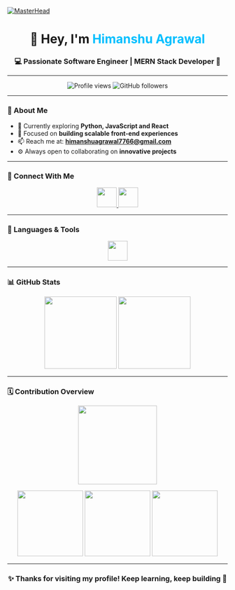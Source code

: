 [![MasterHead](https://raw.githubusercontent.com/PolarBearGG/PolarBearGG/master/web-developer.gif)](https://himanshuagrawal2003.github.io)

<h1 align="center">👋 Hey, I'm <span style="color:#00bfff;">Himanshu Agrawal</span></h1>
<h3 align="center">💻  Passionate Software Engineer | MERN Stack Developer 🚀</h3>

---

<p align="center">
  <img src="https://komarev.com/ghpvc/?username=himanshuagrawal2003&label=Profile%20Views&color=00bfff&style=flat-square" alt="Profile views" />
  <img src="https://img.shields.io/github/followers/himanshuagrawal2003?label=Followers&style=social" alt="GitHub followers"/>
</p>

---

### 🌟 About Me  

- 🧠 Currently exploring **Python, JavaScript and React**  
- 🎯 Focused on **building scalable front-end experiences**  
- 📫 Reach me at: **himanshuagrawal7766@gmail.com**  
- ⚙️ Always open to collaborating on **innovative projects**

---

### 🤝 Connect With Me  
<p align="center">
  <a href="https://www.linkedin.com/in/himanshu-agrawal-software-developer" target="_blank">
    <img src="https://skillicons.dev/icons?i=linkedin" height="45" />
  </a>
  <a href="https://www.instagram.com/_himanshu.03/" target="_blank">
    <img src="https://skillicons.dev/icons?i=instagram" height="45" />
  </a>
</p>

---

### 🧰 Languages & Tools  
<p align="center">
  <img src="https://skillicons.dev/icons?i=c,cpp,js,python,mongodb,express,react,nodejs,tailwind,firebase,git,github" height="45" />
</p>

---

### 📊 GitHub Stats  

<p align="center">
  <img src="https://github-readme-stats.vercel.app/api?username=himanshuagrawal2003&show_icons=true&theme=tokyonight&hide_border=true" height="165" />
  <img src="https://github-readme-streak-stats.herokuapp.com?user=himanshuagrawal2003&theme=tokyonight&hide_border=true" height="165" />
</p>

---

### 🗓️ Contribution Overview  

<p align="center">
  <img src="https://github-profile-summary-cards.vercel.app/api/cards/profile-details?username=himanshuagrawal2003&theme=tokyonight" height="180" />
</p>

<p align="center">
  <img src="https://github-profile-summary-cards.vercel.app/api/cards/repos-per-language?username=himanshuagrawal2003&theme=tokyonight" height="150" />
  <img src="https://github-profile-summary-cards.vercel.app/api/cards/most-commit-language?username=himanshuagrawal2003&theme=tokyonight" height="150" />
  <img src="https://github-profile-summary-cards.vercel.app/api/cards/stats?username=himanshuagrawal2003&theme=tokyonight" height="150" />
</p>

---


<h3 align="center">✨ Thanks for visiting my profile! Keep learning, keep building 🚀</h3>
